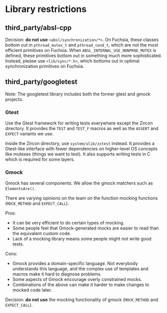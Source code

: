 # Library restrictions

## third_party/absl-cpp

Decision: **do not use** `<absl/synchronization/*>`. On Fuchsia, these classes
bottom out in `pthread_mutex_t` and `pthread_cond_t`, which are not the most
efficient primitives on Fuchsia. When `ABSL_INTERNAL_USE_NONPROD_MUTEX` is
defined, these primitives bottom out in something much more sophisticated.
Instead, please use `<lib/sync/*.h>`, which bottoms out in optimal
synchronization primitives on Fuchsia.

## third_party/googletest

Note: The googletest library includes both the former gtest and gmock
projects.

### Gtest

Use the Gtest framework for writing tests everywhere except the Zircon
directory. It provides the `TEST` and `TEST_F` macros as well as the `ASSERT`
and `EXPECT` variants we use.

Inside the Zircon directory, use `system/ulib/zxtest` instead. It provides a
Gtest-like interface with fewer dependencies on higher-level OS concepts like
mutexes (things we want to test). It also supports writing tests in
C which is required for some layers.

### Gmock

Gmock has several components. We allow the gmock matchers such as
`ElementsAre()`.

There are varying opinions on the team on the function mocking functions
(`MOCK_METHOD` and `EXPECT_CALL`).

Pros:

  * It can be very efficient to do certain types of mocking.
  * Some people feel that Gmock-generated mocks are easier to read than the
    equivalent custom code.
  * Lack of a mocking library means some people might not write good tests.

Cons:

  * Gmock provides a domain-specific language. Not everybody understands this
    language, and the complex use of templates and macros make it hard to
    diagnose problems.
  * Some aspects of Gmock encourage overly constrained mocks.
  * Combinations of the above can make it harder to make changes to mocked
    code later.

Decision: **do not use** the mocking functionality of gmock (`MOCK_METHOD` and
`EXPECT_CALL`).
